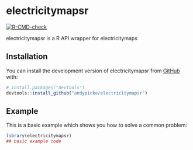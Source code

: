 
<!-- README.md is generated from README.Rmd. Please edit that file -->

# electricitymapsr

<!-- badges: start -->

[![R-CMD-check](https://github.com/andypicke/electricitymapsr/actions/workflows/R-CMD-check.yaml/badge.svg)](https://github.com/andypicke/electricitymapsr/actions/workflows/R-CMD-check.yaml)
<!-- badges: end -->

electricitymapsr is a R API wrapper for electricitymaps

## Installation

You can install the development version of electricitymapsr from
[GitHub](https://github.com/) with:

``` r
# install.packages("devtools")
devtools::install_github("andypicke/electricitymapsr")
```

## Example

This is a basic example which shows you how to solve a common problem:

``` r
library(electricitymapsr)
## basic example code
```
